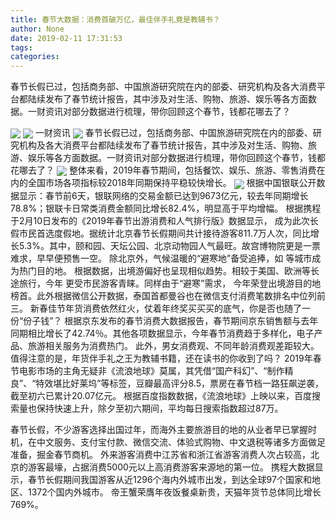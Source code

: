 ```yaml
---
title: 春节大数据：消费首破万亿，最佳伴手礼竟是教辅书？
author: None
date: 2019-02-11 17:31:53
tags: 
categories: 
---
```

春节长假已过，包括商务部、中国旅游研究院在内的部委、研究机构及各大消费平台都陆续发布了春节统计报告，其中涉及对生活、购物、旅游、娱乐等各方面数据。一财资讯对部分数据进行梳理，带你回顾这个春节，钱都花哪去了？
<!-- more -->
<img align="center" border="0" src="https://imgcdn.yicai.com/uppics/images/2019/02/c32ca8578b266ade2c9321b981608200.jpg" />
<img align="center" border="0" src="https://imgcdn.yicai.com/uppics/images/2019/02/deca981305820d58cb4c31b04480dd39.jpg" />
一财资讯
<img align="center" border="0" src="https://imgcdn.yicai.com/uppics/images/2019/02/81b966a8bd36b7f7a006910b387b3eec.jpg" />
春节长假已过，包括商务部、中国旅游研究院在内的部委、研究机构及各大消费平台都陆续发布了春节统计报告，其中涉及对生活、购物、旅游、娱乐等各方面数据。一财资讯对部分数据进行梳理，带你回顾这个春节，钱都花哪去了？
<img align="center" border="0" src="https://imgcdn.yicai.com/uppics/images/2019/02/8dca593f6dd435f11c4425eca2b02e91.jpg" />
整体来看，2019年春节期间，包括餐饮、娱乐、旅游、零售消费在内的全国市场各项指标较2018年同期保持平稳较快增长。
<img align="center" border="0" src="https://imgcdn.yicai.com/uppics/images/2019/02/cdd0ba85677f10f65c0ea5a02f0be88b.jpg" />
根据中国银联公开数据显示：春节前6天，银联网络的交易金额已达到9673亿元，较去年同期增长78.8%；银联卡日常类消费金额同比增长82.4%，明显高于平均增幅。
根据携程于2月10日发布的《2019年春节出游消费和人气排行版》数据显示，
成为此次长假市民首选度假地。据统计北京春节长假期间共计接待游客811.7万人次，同比增长5.3%。其中，颐和园、天坛公园、北京动物园人气最旺。故宫博物院更是一票难求，早早便预售一空。
除北京外，气候温暖的“避寒地”备受追捧，如
等城市成为热门目的地。
根据数据，出境游偏好也呈现相似趋势。相较于美国、欧洲等长途旅行，今年
更受市民游客青睐。同样由于“避寒”需求，
今年荣登出境游目的地榜首。此外根据微信公开数据，泰国首都曼谷也在微信支付消费笔数排名中位列前三。
新春佳节年货消费依然红火，仗着年终奖买买买的底气，你是否也随了一份“份子钱”？
根据京东发布的春节消费大数据报告，春节期间京东销售额与去年同期相比增长了42.74％。其他各项数据显示，今年春节消费趋于多样化，电子产品、旅游相关服务为消费热门。
此外，男女消费观、不同年龄消费观差距较大。值得注意的是，年货伴手礼之王为教辅书籍，还在读书的你收到了吗？
2019年春节电影市场的主角无疑非《流浪地球》莫属，其凭借“国产科幻”、“制作精良”、“特效堪比好莱坞”等标签，豆瓣最高评分8.5，票房在春节档一路狂飙逆袭，截至初六已累计20.07亿元。
根据百度指数数据，《流浪地球》上映以来，百度搜索量也保持快速上升，除夕至初六期间，平均每日搜索指数超过87万。
 
 
春节长假，不少游客选择出国过年，而海外主要旅游目的地的从业者早已掌握时机，在中文服务、支付宝付款、微信交流、体验式购物、中文退税等诸多方面做足准备，掘金春节商机。
外来游客消费中江苏省和浙江省游客消费人次占较高，北京的游客最壕，占据消费5000元以上高消费游客来源地的第一位。
携程大数据显示，春节长假期间我国游客从近1296个海内外城市出发，到达全球97个国家和地区、1372个国内外城市。
帝王蟹荣膺年夜饭餐桌新贵，天猫年货节总体同比增长769%。
